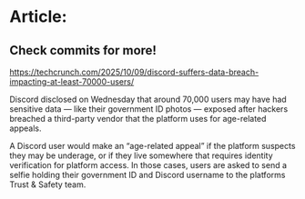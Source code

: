 # Article:

## Check commits for more!
https://techcrunch.com/2025/10/09/discord-suffers-data-breach-impacting-at-least-70000-users/

Discord disclosed on Wednesday that around 70,000 users may have had sensitive data &#8212; like their government ID photos &#8212; exposed after hackers breached a third-party vendor that the platform uses for age-related appeals.

A Discord user would make an &#8220;age-related appeal&#8221; if the platform suspects they may be underage, or if they live somewhere that requires identity verification for platform access. In those cases, users are asked to send a selfie holding their government ID and Discord username to the platforms Trust & Safety team.